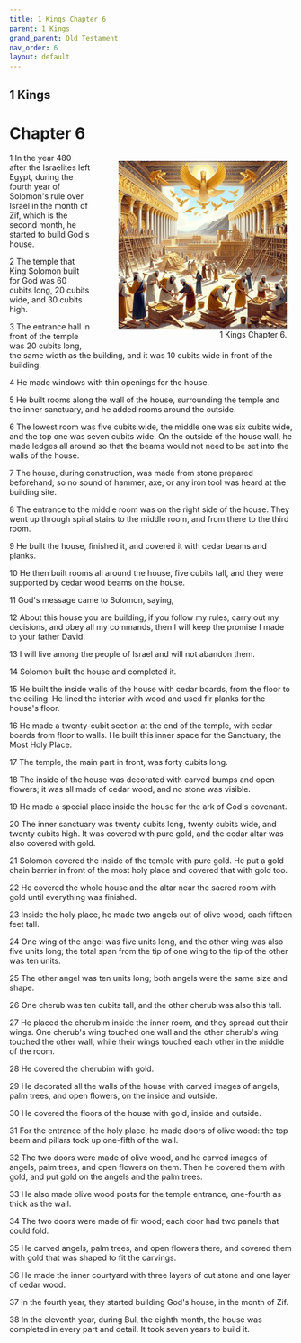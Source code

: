```yaml
---
title: 1 Kings Chapter 6
parent: 1 Kings
grand_parent: Old Testament
nav_order: 6
layout: default
---
```


## 1 Kings

# Chapter 6

<figure style="float: right; margin-right: 10px;">
    <img src="/assets/Image/1 Kings/500/6.jpg" alt="1 Kings Chapter 6" style="width: 300px; height: 300px; float: right;padding-left: 10px;"/>
    <figcaption style="clear: both;text-align: right;">1 Kings Chapter 6.</figcaption>
</figure>
1 In the year 480 after the Israelites left Egypt, during the fourth year of Solomon's rule over Israel in the month of Zif, which is the second month, he started to build God's house.

2 The temple that King Solomon built for God was 60 cubits long, 20 cubits wide, and 30 cubits high.

3 The entrance hall in front of the temple was 20 cubits long, the same width as the building, and it was 10 cubits wide in front of the building.

4 He made windows with thin openings for the house.

5 He built rooms along the wall of the house, surrounding the temple and the inner sanctuary, and he added rooms around the outside.

6 The lowest room was five cubits wide, the middle one was six cubits wide, and the top one was seven cubits wide. On the outside of the house wall, he made ledges all around so that the beams would not need to be set into the walls of the house.

7 The house, during construction, was made from stone prepared beforehand, so no sound of hammer, axe, or any iron tool was heard at the building site.

8 The entrance to the middle room was on the right side of the house. They went up through spiral stairs to the middle room, and from there to the third room.

9 He built the house, finished it, and covered it with cedar beams and planks.

10 He then built rooms all around the house, five cubits tall, and they were supported by cedar wood beams on the house.

11 God's message came to Solomon, saying,

12 About this house you are building, if you follow my rules, carry out my decisions, and obey all my commands, then I will keep the promise I made to your father David.

13 I will live among the people of Israel and will not abandon them.

14 Solomon built the house and completed it.

15 He built the inside walls of the house with cedar boards, from the floor to the ceiling. He lined the interior with wood and used fir planks for the house's floor.

16 He made a twenty-cubit section at the end of the temple, with cedar boards from floor to walls. He built this inner space for the Sanctuary, the Most Holy Place.

17 The temple, the main part in front, was forty cubits long.

18 The inside of the house was decorated with carved bumps and open flowers; it was all made of cedar wood, and no stone was visible.

19 He made a special place inside the house for the ark of God's covenant.

20 The inner sanctuary was twenty cubits long, twenty cubits wide, and twenty cubits high. It was covered with pure gold, and the cedar altar was also covered with gold.

21 Solomon covered the inside of the temple with pure gold. He put a gold chain barrier in front of the most holy place and covered that with gold too.

22 He covered the whole house and the altar near the sacred room with gold until everything was finished.

23 Inside the holy place, he made two angels out of olive wood, each fifteen feet tall.

24 One wing of the angel was five units long, and the other wing was also five units long; the total span from the tip of one wing to the tip of the other was ten units.

25 The other angel was ten units long; both angels were the same size and shape.

26 One cherub was ten cubits tall, and the other cherub was also this tall.

27 He placed the cherubim inside the inner room, and they spread out their wings. One cherub's wing touched one wall and the other cherub's wing touched the other wall, while their wings touched each other in the middle of the room.

28 He covered the cherubim with gold.

29 He decorated all the walls of the house with carved images of angels, palm trees, and open flowers, on the inside and outside.

30 He covered the floors of the house with gold, inside and outside.

31 For the entrance of the holy place, he made doors of olive wood: the top beam and pillars took up one-fifth of the wall.

32 The two doors were made of olive wood, and he carved images of angels, palm trees, and open flowers on them. Then he covered them with gold, and put gold on the angels and the palm trees.

33 He also made olive wood posts for the temple entrance, one-fourth as thick as the wall.

34 The two doors were made of fir wood; each door had two panels that could fold.

35 He carved angels, palm trees, and open flowers there, and covered them with gold that was shaped to fit the carvings.

36 He made the inner courtyard with three layers of cut stone and one layer of cedar wood.

37 In the fourth year, they started building God's house, in the month of Zif.

38 In the eleventh year, during Bul, the eighth month, the house was completed in every part and detail. It took seven years to build it.


